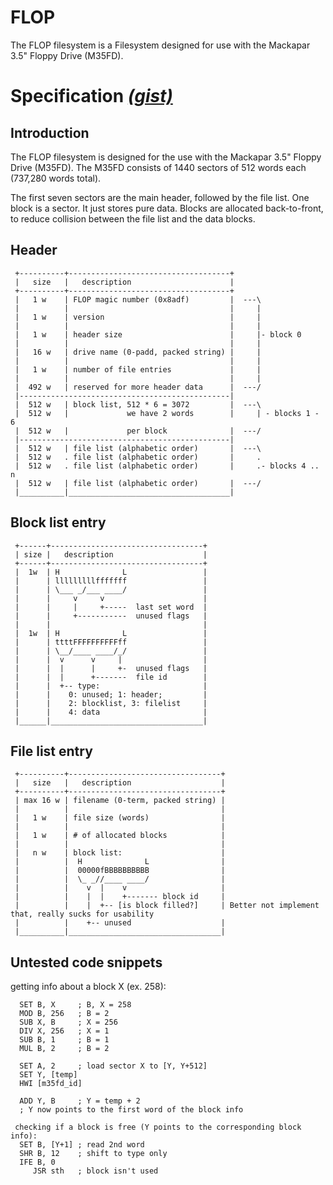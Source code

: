 FLOP
====

The FLOP filesystem is a Filesystem designed for use with the Mackapar 3.5" Floppy Drive (M35FD).


Specification [*(gist)*](https://gist.github.com/S0lll0s/5446051#file-flop-specification-draft-1)
=============

Introduction
------------
 
The FLOP filesystem is designed for the use with the Mackapar 3.5" Floppy Drive (M35FD).
The M35FD consists of 1440 sectors of 512 words each (737,280 words total).
 
The first seven sectors are the main header, followed by the file list.
One block is a sector. It just stores pure data.
Blocks are allocated back-to-front, to reduce collision between the file list and the data blocks.
 
 
Header
------
```
 +----------+------------------------------------+
 |   size   |   description                      |
 +----------+------------------------------------+
 |   1 w    | FLOP magic number (0x8adf)         |  ---\
 |          |                                    |     |
 |   1 w    | version                            |     |
 |          |                                    |     |
 |   1 w    | header size                        |     |- block 0
 |          |                                    |     |
 |   16 w   | drive name (0-padd, packed string) |     |
 |          |                                    |     |
 |   1 w    | number of file entries             |     |
 |          |                                    |     |
 |  492 w   | reserved for more header data      |  ---/
 |-----------------------------------------------|
 |  512 w   | block list, 512 * 6 = 3072         |  ---\
 |  512 w   |             we have 2 words        |     | - blocks 1 - 6
 |  512 w   |             per block              |  ---/
 |-----------------------------------------------|
 |  512 w   | file list (alphabetic order)       |  ---\
 |  512 w   . file list (alphabetic order)       |     .
 |  512 w   . file list (alphabetic order)       |     .- blocks 4 .. n
 |  512 w   | file list (alphabetic order)       |  ---/
 |__________|____________________________________|
 ``` 
 
Block list entry
----------------
``` 
 +------+----------------------------------+
 | size |   description                    |
 +------+----------------------------------+
 |  1w  | H              L                 |
 |      | lllllllllfffffff                 |
 |      | \___ _/___ ____/                 |
 |      |     v     v                      |
 |      |     |     +-----  last set word  |
 |      |     +-----------  unused flags   |
 |      |                                  |
 |  1w  | H              L                 |
 |      | ttttFFFFFFFFFFff                 |
 |      | \__/____ ____/_/                 |
 |      |  v      v     |                  |
 |      |  |      |     +-  unused flags   |
 |      |  |      +-------  file id        |
 |      |  +-- type:                       |
 |      |    0: unused; 1: header;         |
 |      |    2: blocklist, 3: filelist     |
 |      |    4: data                       |
 |______|__________________________________|
``` 
 
File list entry
---------------
```
 +----------+----------------------------------+
 |   size   |   description                    |
 +----------+----------------------------------+
 | max 16 w | filename (0-term, packed string) |
 |          |                                  |
 |   1 w    | file size (words)                |
 |          |                                  |
 |   1 w    | # of allocated blocks            |
 |          |                                  |
 |   n w    | block list:                      |
 |          |  H              L                |
 |          |  00000fBBBBBBBBBB                |
 |          |  \_ _//____ ____/                |
 |          |    v  |    v                     |
 |          |    |  |    +------- block id     |
 |          |    |  +-- [is block filled?]     | Better not implement that, really sucks for usability
 |          |    +-- unused                    |
 |__________|__________________________________|
 ``` 
 
Untested code snippets
----------------------
 getting info about a block X (ex. 258):
```
  SET B, X     ; B, X = 258
  MOD B, 256   ; B = 2
  SUB X, B     ; X = 256
  DIV X, 256   ; X = 1
  SUB B, 1     ; B = 1
  MUL B, 2     ; B = 2
 
  SET A, 2     ; load sector X to [Y, Y+512]
  SET Y, [temp]
  HWI [m35fd_id]
 
  ADD Y, B     ; Y = temp + 2
  ; Y now points to the first word of the block info
 
 checking if a block is free (Y points to the corresponding block info):
  SET B, [Y+1] ; read 2nd word
  SHR B, 12    ; shift to type only
  IFE B, 0
     JSR sth   ; block isn't used
```

